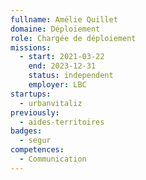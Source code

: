 ```yaml
---
fullname: Amélie Quillet
domaine: Déploiement
role: Chargée de déploiement
missions:
  - start: 2021-03-22
    end: 2023-12-31
    status: independent
    employer: LBC
startups:
  - urbanvitaliz
previously:
  - aides-territoires
badges:
  - segur
competences:
  - Communication
---
```

